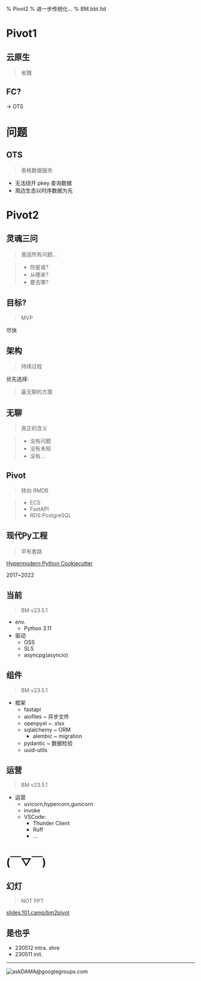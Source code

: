 % Pivot2
% 进一步传统化...
% BM.bbt.ltd

# Pivot1


## 云原生
> 省銭

## FC?
-> OTS

# 问题


## OTS
> 表格数据服务

- 无法绕开 pkey 查询数据
- 周边生态以时序数据为先

# Pivot2


## 灵魂三问
> 普适所有问题...

>- 你是谁?
>- 从哪来?
>- 要去哪?

## 目标?
> MVP

尽快

## 架构
> 持续过程

优先选择:

> 最无聊的方案

## 无聊
> 真正的含义

>- 没有问题
>- 没有未知
>- 没有...

## Pivot
> 转向 RMDB

>- ECS 
>- FastAPI
>- RDS:PostgreSQL

## 现代Py工程
> 早有套路

[Hypermodern Python Cookiecutter](https://cookiecutter-hypermodern-python.readthedocs.io/en/2022.6.3.post1/)

2017~2022

## 当前
> BM v23.5.1

- env.
    + Python 3.11
- 驱动
    + OSS
    + SLS
    + asyncpg(asyncio)

## 组件
> BM v23.5.1

- 框架
    + fastapi
    + aiofiles ~ 异步文件
    + openpyxl ~ .xlsx
    + sqlalchemy ~ ORM
        + alembic ~ migration
    + pydantic ~ 数据检验
    + uuid-utils

## 运营
> BM v23.5.1

- 运营
    + uvicorn,hypercorn,gunicorn
    + invoke
    + VSCode:
        + Thunder Client
        + Ruff
        + ...

# (￣▽￣)


## 幻灯
> NOT PPT

[slides.101.camp/bm2pivot](https://slides.101.camp/bm2pivot.html)

## 是也乎


- 230512 intra. shre
- 230511 init.


-------

![ask**DAMA**@**g**oo**g**le**g**roup**s**.com](http://org.up.zoomquiet.top/omc/res/KEEP/kcn_ask-dama.jpg!/fh/420)

